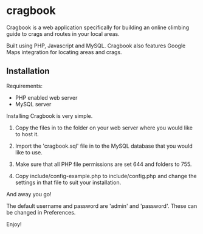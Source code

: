 # cragbook

Cragbook is a web application specifically for building an online climbing guide to crags and routes in your local areas.

Built using PHP, Javascript and MySQL. Cragbook also features Google Maps integration for locating areas and crags.

Installation
------------

Requirements:

* PHP enabled web server
* MySQL server

Installing Cragbook is very simple. 

1. Copy the files in to the folder on your web server where you would like to host it. 

2. Import the 'cragbook.sql' file in to the MySQL database that you would like to use.

3. Make sure that all PHP file permissions are set 644 and folders to 755.

4. Copy include/config-example.php to include/config.php and change the settings in that file to suit your installation.

And away you go!

The default username and password are 'admin' and 'password'. These can be changed in Preferences.

Enjoy!

